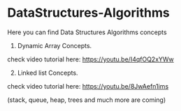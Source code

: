 # DataStructures-Algorithms
Here you can find Data Structures Algorithms concepts

1. Dynamic Array Concepts.

check video tutorial here: https://youtu.be/I4qfOQ2xYWw

2. Linked list Concepts.

check video tutorial here: https://youtu.be/8JwAefn1ims


(stack, queue, heap, trees and much more are coming)
